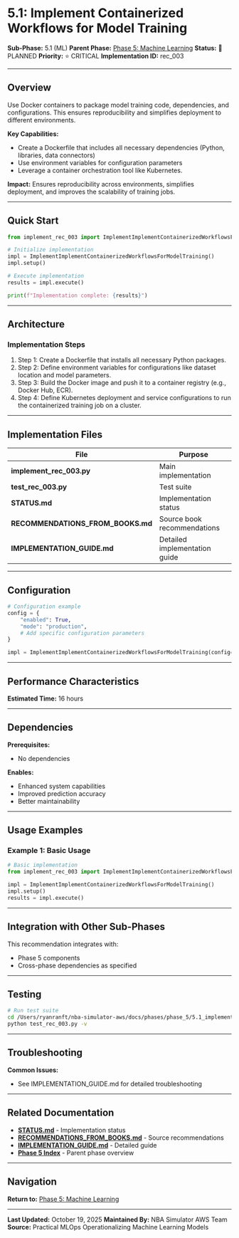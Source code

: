 # 5.1: Implement Containerized Workflows for Model Training

**Sub-Phase:** 5.1 (ML)
**Parent Phase:** [Phase 5: Machine Learning](../PHASE_5_INDEX.md)
**Status:** 🔵 PLANNED
**Priority:** ⭐ CRITICAL
**Implementation ID:** rec_003

---

## Overview

Use Docker containers to package model training code, dependencies, and configurations. This ensures reproducibility and simplifies deployment to different environments.

**Key Capabilities:**
- Create a Dockerfile that includes all necessary dependencies (Python, libraries, data connectors)
- Use environment variables for configuration parameters
- Leverage a container orchestration tool like Kubernetes.

**Impact:**
Ensures reproducibility across environments, simplifies deployment, and improves the scalability of training jobs.

---

## Quick Start

```python
from implement_rec_003 import ImplementImplementContainerizedWorkflowsForModelTraining

# Initialize implementation
impl = ImplementImplementContainerizedWorkflowsForModelTraining()
impl.setup()

# Execute implementation
results = impl.execute()

print(f"Implementation complete: {results}")
```

---

## Architecture

### Implementation Steps

1. Step 1: Create a Dockerfile that installs all necessary Python packages.
2. Step 2: Define environment variables for configurations like dataset location and model parameters.
3. Step 3: Build the Docker image and push it to a container registry (e.g., Docker Hub, ECR).
4. Step 4: Define Kubernetes deployment and service configurations to run the containerized training job on a cluster.

---

## Implementation Files

| File | Purpose |
|------|---------|
| **implement_rec_003.py** | Main implementation |
| **test_rec_003.py** | Test suite |
| **STATUS.md** | Implementation status |
| **RECOMMENDATIONS_FROM_BOOKS.md** | Source book recommendations |
| **IMPLEMENTATION_GUIDE.md** | Detailed implementation guide |

---

## Configuration

```python
# Configuration example
config = {
    "enabled": True,
    "mode": "production",
    # Add specific configuration parameters
}

impl = ImplementImplementContainerizedWorkflowsForModelTraining(config=config)
```

---

## Performance Characteristics

**Estimated Time:** 16 hours

---

## Dependencies

**Prerequisites:**
- No dependencies

**Enables:**
- Enhanced system capabilities
- Improved prediction accuracy
- Better maintainability

---

## Usage Examples

### Example 1: Basic Usage

```python
# Basic implementation
from implement_rec_003 import ImplementImplementContainerizedWorkflowsForModelTraining

impl = ImplementImplementContainerizedWorkflowsForModelTraining()
impl.setup()
results = impl.execute()
```

---

## Integration with Other Sub-Phases

This recommendation integrates with:
- Phase 5 components
- Cross-phase dependencies as specified

---

## Testing

```bash
# Run test suite
cd /Users/ryanranft/nba-simulator-aws/docs/phases/phase_5/5.1_implement_containerized_workflows_for_model_training
python test_rec_003.py -v
```

---

## Troubleshooting

**Common Issues:**
- See IMPLEMENTATION_GUIDE.md for detailed troubleshooting

---

## Related Documentation

- **[STATUS.md](STATUS.md)** - Implementation status
- **[RECOMMENDATIONS_FROM_BOOKS.md](RECOMMENDATIONS_FROM_BOOKS.md)** - Source recommendations
- **[IMPLEMENTATION_GUIDE.md](IMPLEMENTATION_GUIDE.md)** - Detailed guide
- **[Phase 5 Index](../PHASE_5_INDEX.md)** - Parent phase overview

---

## Navigation

**Return to:** [Phase 5: Machine Learning](../PHASE_5_INDEX.md)

---

**Last Updated:** October 19, 2025
**Maintained By:** NBA Simulator AWS Team
**Source:** Practical MLOps  Operationalizing Machine Learning Models
